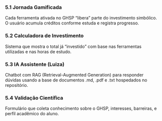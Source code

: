 ### 5.1 Jornada Gamificada
Cada ferramenta ativada no GHSP “libera” parte do investimento simbólico. O usuário acumula créditos conforme estuda e registra progresso.

### 5.2 Calculadora de Investimento
Sistema que mostra o total já “investido” com base nas ferramentas utilizadas e nas horas de estudo.

### 5.3 IA Assistente (Luiza)
Chatbot com RAG (Retrieval-Augmented Generation) para responder dúvidas usando a base de documentos .md, .pdf e .txt hospedados no repositório.

### 5.4 Validação Científica
Formulário que coleta conhecimento sobre o GHSP, interesses, barreiras, e perfil acadêmico do aluno.
